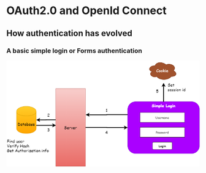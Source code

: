 # OAuth2.0 and OpenId Connect  

## How authentication has evolved

### A basic simple login or Forms authentication

![](Images/BasicLogin.png)



 
 



